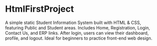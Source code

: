 # HtmlFirstProject
A simple static Student Information System built with HTML &amp; CSS, featuring Public and Student areas. Includes Home, Registration, Login, Contact Us, and ERP links. After login, users can view their dashboard, profile, and logout. Ideal for beginners to practice front-end web design.
